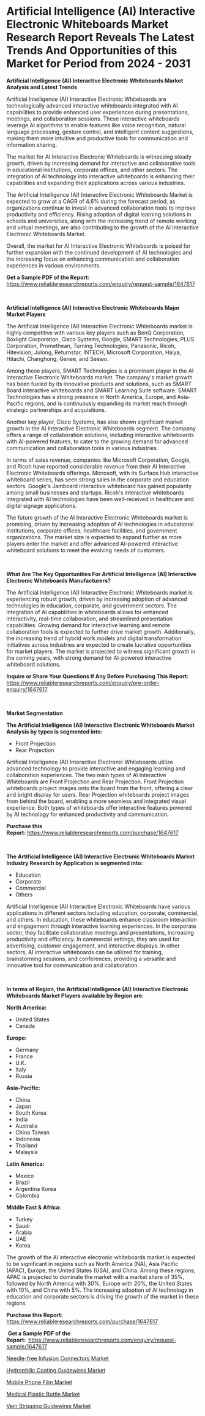 <p><h1>Artificial Intelligence (AI) Interactive Electronic Whiteboards Market Research Report Reveals The Latest Trends And Opportunities of this Market for Period from 2024 - 2031</h1></p><p><strong>Artificial Intelligence (AI) Interactive Electronic Whiteboards Market Analysis and Latest Trends</strong></p>
<p><p>Artificial Intelligence (AI) Interactive Electronic Whiteboards are technologically advanced interactive whiteboards integrated with AI capabilities to provide enhanced user experiences during presentations, meetings, and collaboration sessions. These interactive whiteboards leverage AI algorithms to enable features like voice recognition, natural language processing, gesture control, and intelligent content suggestions, making them more intuitive and productive tools for communication and information sharing.</p><p>The market for AI Interactive Electronic Whiteboards is witnessing steady growth, driven by increasing demand for interactive and collaborative tools in educational institutions, corporate offices, and other sectors. The integration of AI technology into interactive whiteboards is enhancing their capabilities and expanding their applications across various industries.</p><p>The Artificial Intelligence (AI) Interactive Electronic Whiteboards Market is expected to grow at a CAGR of 4.6% during the forecast period, as organizations continue to invest in advanced collaboration tools to improve productivity and efficiency. Rising adoption of digital learning solutions in schools and universities, along with the increasing trend of remote working and virtual meetings, are also contributing to the growth of the AI Interactive Electronic Whiteboards Market.</p><p>Overall, the market for AI Interactive Electronic Whiteboards is poised for further expansion with the continued development of AI technologies and the increasing focus on enhancing communication and collaboration experiences in various environments.</p></p>
<p><strong>Get a Sample PDF of the Report:&nbsp;</strong> <a href="https://www.reliableresearchreports.com/enquiry/request-sample/1647617">https://www.reliableresearchreports.com/enquiry/request-sample/1647617</a></p>
<p>&nbsp;</p>
<p><strong>Artificial Intelligence (AI) Interactive Electronic Whiteboards Major Market Players</strong></p>
<p><p>The Artificial Intelligence (AI) Interactive Electronic Whiteboards market is highly competitive with various key players such as BenQ Corporation, Boxlight Corporation, Cisco Systems, Google, SMART Technologies, PLUS Corporation, Promethean, Turning Technologies, Panasonic, Ricoh, Hitevision, Julong, Returnstar, INTECH, Microsoft Corporation, Haiya, Hitachi, Changhong, Genee, and Seewo.</p><p>Among these players, SMART Technologies is a prominent player in the AI Interactive Electronic Whiteboards market. The company's market growth has been fueled by its innovative products and solutions, such as SMART Board interactive whiteboards and SMART Learning Suite software. SMART Technologies has a strong presence in North America, Europe, and Asia-Pacific regions, and is continuously expanding its market reach through strategic partnerships and acquisitions.</p><p>Another key player, Cisco Systems, has also shown significant market growth in the AI Interactive Electronic Whiteboards segment. The company offers a range of collaboration solutions, including interactive whiteboards with AI-powered features, to cater to the growing demand for advanced communication and collaboration tools in various industries.</p><p>In terms of sales revenue, companies like Microsoft Corporation, Google, and Ricoh have reported considerable revenue from their AI Interactive Electronic Whiteboards offerings. Microsoft, with its Surface Hub interactive whiteboard series, has seen strong sales in the corporate and education sectors. Google's Jamboard interactive whiteboard has gained popularity among small businesses and startups. Ricoh's interactive whiteboards integrated with AI technologies have been well-received in healthcare and digital signage applications.</p><p>The future growth of the AI Interactive Electronic Whiteboards market is promising, driven by increasing adoption of AI technologies in educational institutions, corporate offices, healthcare facilities, and government organizations. The market size is expected to expand further as more players enter the market and offer advanced AI-powered interactive whiteboard solutions to meet the evolving needs of customers.</p></p>
<p>&nbsp;</p>
<p><strong>What Are The Key Opportunities For Artificial Intelligence (AI) Interactive Electronic Whiteboards Manufacturers?</strong></p>
<p><p>The Artificial Intelligence (AI) Interactive Electronic Whiteboards market is experiencing robust growth, driven by increasing adoption of advanced technologies in education, corporate, and government sectors. The integration of AI capabilities in whiteboards allows for enhanced interactivity, real-time collaboration, and streamlined presentation capabilities. Growing demand for interactive learning and remote collaboration tools is expected to further drive market growth. Additionally, the increasing trend of hybrid work models and digital transformation initiatives across industries are expected to create lucrative opportunities for market players. The market is projected to witness significant growth in the coming years, with strong demand for AI-powered interactive whiteboard solutions.</p></p>
<p><strong>Inquire or Share Your Questions If Any Before Purchasing This Report:</strong> <a href="https://www.reliableresearchreports.com/enquiry/pre-order-enquiry/1647617">https://www.reliableresearchreports.com/enquiry/pre-order-enquiry/1647617</a></p>
<p>&nbsp;</p>
<p><strong>Market Segmentation</strong></p>
<p><strong>The Artificial Intelligence (AI) Interactive Electronic Whiteboards Market Analysis by types is segmented into:</strong></p>
<p><ul><li>Front Projection</li><li>Rear Projection</li></ul></p>
<p><p>Artificial Intelligence (AI) Interactive Electronic Whiteboards utilize advanced technology to provide interactive and engaging learning and collaboration experiences. The two main types of AI Interactive Whiteboards are Front Projection and Rear Projection. Front Projection whiteboards project images onto the board from the front, offering a clear and bright display for users. Rear Projection whiteboards project images from behind the board, enabling a more seamless and integrated visual experience. Both types of whiteboards offer interactive features powered by AI technology for enhanced productivity and communication.</p></p>
<p><strong>Purchase this Report:&nbsp;</strong><a href="https://www.reliableresearchreports.com/purchase/1647617">https://www.reliableresearchreports.com/purchase/1647617</a></p>
<p>&nbsp;</p>
<p><strong>The Artificial Intelligence (AI) Interactive Electronic Whiteboards Market Industry Research by Application is segmented into:</strong></p>
<p><ul><li>Education</li><li>Corporate</li><li>Commercial</li><li>Others</li></ul></p>
<p><p>Artificial Intelligence (AI) Interactive Electronic Whiteboards have various applications in different sectors including education, corporate, commercial, and others. In education, these whiteboards enhance classroom interaction and engagement through interactive learning experiences. In the corporate sector, they facilitate collaborative meetings and presentations, increasing productivity and efficiency. In commercial settings, they are used for advertising, customer engagement, and interactive displays. In other sectors, AI interactive whiteboards can be utilized for training, brainstorming sessions, and conferences, providing a versatile and innovative tool for communication and collaboration.</p></p>
<p>&nbsp;</p>
<p><strong>In terms of Region, the Artificial Intelligence (AI) Interactive Electronic Whiteboards Market Players available by Region are:</strong></p>
<p>
    <p> <strong> North America: </strong>
        <ul>
            <li>United States</li>
            <li>Canada</li>
        </ul>
        </p> 
    <p> <strong> Europe: </strong>
        <ul>
            <li>Germany</li>
            <li>France</li>
            <li>U.K.</li>
            <li>Italy</li>
            <li>Russia</li>
        </ul>
        </p> 
    <p> <strong> Asia-Pacific: </strong>
        <ul>
            <li>China</li>
            <li>Japan</li>
            <li>South Korea</li>
            <li>India</li>
            <li>Australia</li>
            <li>China Taiwan</li>
            <li>Indonesia</li>
            <li>Thailand</li>
            <li>Malaysia</li>
        </ul>
        </p> 
    <p> <strong> Latin America: </strong>
        <ul>
            <li>Mexico</li>
            <li>Brazil</li>
            <li>Argentina Korea</li>
            <li>Colombia</li>
        </ul>
        </p> 
    <p> <strong> Middle East & Africa: </strong>
        <ul>
            <li>Turkey</li>
            <li>Saudi</li>
            <li>Arabia</li>
            <li>UAE</li>
            <li>Korea</li>
        </ul>
    </p>
    </p>
<p><p>The growth of the AI interactive electronic whiteboards market is expected to be significant in regions such as North America (NA), Asia Pacific (APAC), Europe, the United States (USA), and China. Among these regions, APAC is projected to dominate the market with a market share of 35%, followed by North America with 30%, Europe with 20%, the United States with 10%, and China with 5%. The increasing adoption of AI technology in education and corporate sectors is driving the growth of the market in these regions.</p></p>
<p><strong>Purchase this Report: </strong><a href="https://www.reliableresearchreports.com/purchase/1647617">https://www.reliableresearchreports.com/purchase/1647617</a></p>
<p>&nbsp;<strong>Get a Sample PDF of the Report:&nbsp;&nbsp;</strong><a href="https://www.reliableresearchreports.com/enquiry/request-sample/1647617">https://www.reliableresearchreports.com/enquiry/request-sample/1647617</a></p>
<p><strong></strong></p>
<p><p><a href="https://shimmer-gardenia-37a.notion.site/Needle-free-Infusion-Connectors-Market-Analysis-Examines-its-Scope-on-Growth-Opportunities-and-Fore-0f22d896a63a43e8b3312013f447c1b2">Needle-free Infusion Connectors Market</a></p><p><a href="https://meowing-lemming-dd3.notion.site/Hydrophilic-Coating-Guidewires-Market-Size-Share-Trends-Analysis-Report-By-Application-Regional--7f6d616de2f24cdfb330f6f2967387f5">Hydrophilic Coating Guidewires Market</a></p><p><a href="https://view.publitas.com/reportprime-1/mobile-phone-film-market-share-market-new-trends-analysis-report-by-type-by-application-by-end-use-by-region-and-segment-forecasts-2024-2031/">Mobile Phone Film Market</a></p><p><a href="https://view.publitas.com/reportprime-1/medical-plastic-bottle-market-furnish-information-about-market-size-market-share-market-dynamics-and-projections-spanning-from-2024-to-2031/">Medical Plastic Bottle Market</a></p><p><a href="https://cute-banjo-8ca.notion.site/Vein-Stripping-Guidewires-Market-Insights-Market-Players-and-Forecast-Till-2031-4f5cd95afa04413ca85d32daa96502a8">Vein Stripping Guidewires Market</a></p></p>